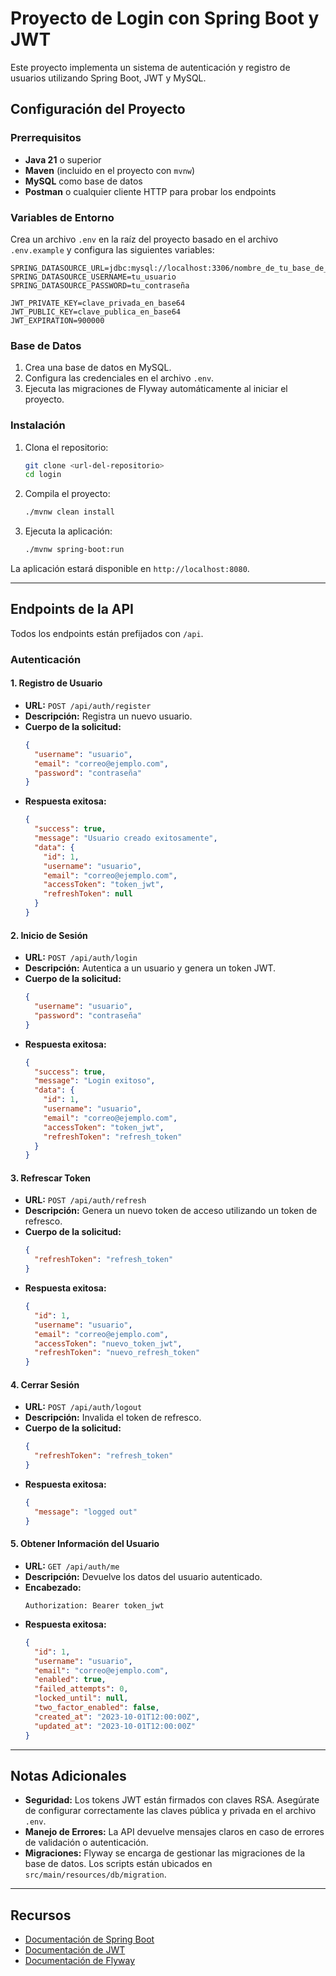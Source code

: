 # Proyecto de Login con Spring Boot y JWT

Este proyecto implementa un sistema de autenticación y registro de usuarios utilizando Spring Boot, JWT y MySQL.

## Configuración del Proyecto

### Prerrequisitos

- **Java 21** o superior
- **Maven** (incluido en el proyecto con `mvnw`)
- **MySQL** como base de datos
- **Postman** o cualquier cliente HTTP para probar los endpoints

### Variables de Entorno

Crea un archivo `.env` en la raíz del proyecto basado en el archivo `.env.example` y configura las siguientes variables:

```env
SPRING_DATASOURCE_URL=jdbc:mysql://localhost:3306/nombre_de_tu_base_de_datos
SPRING_DATASOURCE_USERNAME=tu_usuario
SPRING_DATASOURCE_PASSWORD=tu_contraseña

JWT_PRIVATE_KEY=clave_privada_en_base64
JWT_PUBLIC_KEY=clave_publica_en_base64
JWT_EXPIRATION=900000
```

### Base de Datos

1. Crea una base de datos en MySQL.
2. Configura las credenciales en el archivo `.env`.
3. Ejecuta las migraciones de Flyway automáticamente al iniciar el proyecto.

### Instalación

1. Clona el repositorio:
   ```bash
   git clone <url-del-repositorio>
   cd login
   ```

2. Compila el proyecto:
   ```bash
   ./mvnw clean install
   ```

3. Ejecuta la aplicación:
   ```bash
   ./mvnw spring-boot:run
   ```

La aplicación estará disponible en `http://localhost:8080`.

---

## Endpoints de la API

Todos los endpoints están prefijados con `/api`.

### **Autenticación**

#### 1. **Registro de Usuario**
- **URL:** `POST /api/auth/register`
- **Descripción:** Registra un nuevo usuario.
- **Cuerpo de la solicitud:**
  ```json
  {
    "username": "usuario",
    "email": "correo@ejemplo.com",
    "password": "contraseña"
  }
  ```
- **Respuesta exitosa:**
  ```json
  {
    "success": true,
    "message": "Usuario creado exitosamente",
    "data": {
      "id": 1,
      "username": "usuario",
      "email": "correo@ejemplo.com",
      "accessToken": "token_jwt",
      "refreshToken": null
    }
  }
  ```

#### 2. **Inicio de Sesión**
- **URL:** `POST /api/auth/login`
- **Descripción:** Autentica a un usuario y genera un token JWT.
- **Cuerpo de la solicitud:**
  ```json
  {
    "username": "usuario",
    "password": "contraseña"
  }
  ```
- **Respuesta exitosa:**
  ```json
  {
    "success": true,
    "message": "Login exitoso",
    "data": {
      "id": 1,
      "username": "usuario",
      "email": "correo@ejemplo.com",
      "accessToken": "token_jwt",
      "refreshToken": "refresh_token"
    }
  }
  ```

#### 3. **Refrescar Token**
- **URL:** `POST /api/auth/refresh`
- **Descripción:** Genera un nuevo token de acceso utilizando un token de refresco.
- **Cuerpo de la solicitud:**
  ```json
  {
    "refreshToken": "refresh_token"
  }
  ```
- **Respuesta exitosa:**
  ```json
  {
    "id": 1,
    "username": "usuario",
    "email": "correo@ejemplo.com",
    "accessToken": "nuevo_token_jwt",
    "refreshToken": "nuevo_refresh_token"
  }
  ```

#### 4. **Cerrar Sesión**
- **URL:** `POST /api/auth/logout`
- **Descripción:** Invalida el token de refresco.
- **Cuerpo de la solicitud:**
  ```json
  {
    "refreshToken": "refresh_token"
  }
  ```
- **Respuesta exitosa:**
  ```json
  {
    "message": "logged out"
  }
  ```

#### 5. **Obtener Información del Usuario**
- **URL:** `GET /api/auth/me`
- **Descripción:** Devuelve los datos del usuario autenticado.
- **Encabezado:**
  ```
  Authorization: Bearer token_jwt
  ```
- **Respuesta exitosa:**
  ```json
  {
    "id": 1,
    "username": "usuario",
    "email": "correo@ejemplo.com",
    "enabled": true,
    "failed_attempts": 0,
    "locked_until": null,
    "two_factor_enabled": false,
    "created_at": "2023-10-01T12:00:00Z",
    "updated_at": "2023-10-01T12:00:00Z"
  }
  ```

---

## Notas Adicionales

- **Seguridad:** Los tokens JWT están firmados con claves RSA. Asegúrate de configurar correctamente las claves pública y privada en el archivo `.env`.
- **Manejo de Errores:** La API devuelve mensajes claros en caso de errores de validación o autenticación.
- **Migraciones:** Flyway se encarga de gestionar las migraciones de la base de datos. Los scripts están ubicados en `src/main/resources/db/migration`.

---

## Recursos

- [Documentación de Spring Boot](https://spring.io/projects/spring-boot)
- [Documentación de JWT](https://jwt.io/introduction/)
- [Documentación de Flyway](https://flywaydb.org/documentation/)